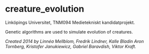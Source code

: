 creature_evolution
==================

Linköpings Universitet, TNM094 Medietekniskt kandidatprojekt. 

Genetic algorithms are used to simulate evolution of creatures.

*Created 2014 by
Linnéa Mellblom,
Fredrik Lindner,
Kalle Bladin
Aron Tornberg,
Kristofer Janukiewicz, 
Gabriel Baravdish,
Viktor Kraft.*
